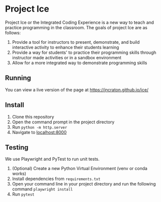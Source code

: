 # Project Ice

Project Ice or the Integrated Coding Experience is a new way to teach and practice programming in the classroom. The goals of project Ice are as follows:

1. Provide a tool for instructors to present, demonstrate, and build interactive activity to enhance their students learning
2. Provide a way for students' to practice their programming skills through instructor made activities or in a sandbox environment
3. Allow for a more integrated way to demonstrate programming skills

## Running

You can view a live version of the page at https://jncraton.github.io/ice/

## Install

1. Clone this repository
2. Open the command prompt in the project directory
3. Run `python -m http.server`
4. Navigate to [localhost:8000](localhost:8000)

## Testing

We use Playwright and PyTest to run unit tests.

1. (Optional) Create a new Python Virtual Environment (venv or conda works)
2. Install dependencies from `requirements.txt`
3. Open your command line in your project directory and run the following command
   `playwright install`
4. Run `pytest`
